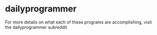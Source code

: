 # dailyprogrammer

For more details on what each of these programs are accomplishing, visit the dailyprogrammer subreddit
